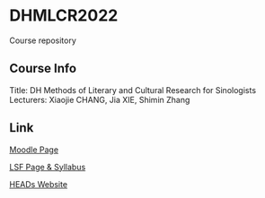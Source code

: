 # DHMLCR2022
Course repository

## Course Info
Title: DH Methods of Literary and Cultural Research for Sinologists
Lecturers: Xiaojie CHANG, Jia XIE, Shimin Zhang

## Link
[Moodle Page](https://moodle.uni-heidelberg.de/course/view.php?id=15681)


[LSF Page & Syllabus](https://lsf.uni-heidelberg.de/qisserver/rds?state=verpublish&status=init&vmfile=no&publishid=373772&moduleCall=webInfo&publishConfFile=webInfo&publishSubDir=veranstaltung)


[HEADs Website](https://dhhd2022.github.io)

